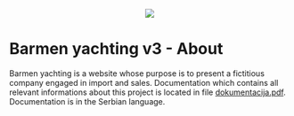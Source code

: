 <p align="center">
  <img src="https://user-images.githubusercontent.com/80291256/192603130-e0bfa0a4-96d0-4817-9772-e00a6b3ebae2.png" />
</p>

# Barmen yachting v3 - About

Barmen yachting is a website whose purpose is to present a fictitious company engaged in import and sales.
Documentation which contains all relevant informations about this project is located in file
[dokumentacija.pdf](https://github.com/Velja1/barmen3/blob/main/dokumentacija.pdf). Documentation is in the Serbian language.
